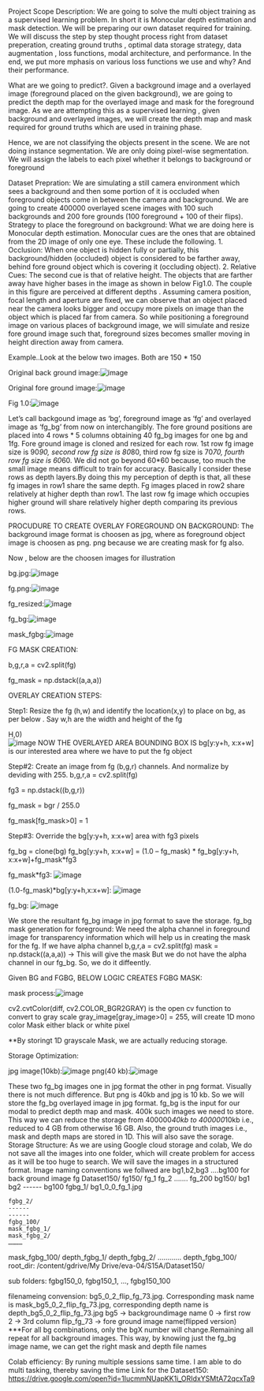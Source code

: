 Project Scope Description: We are  going to solve the multi object training as a supervised learning problem. In short it is Monocular depth estimation and mask detection. We will be preparing our own dataset required for training.  We will discuss the step by step thought process right from dataset preperation, creating ground truths , optimal data storage strategy, data augmentation , loss functions, modal architecture, and performance.  In the end, we put more mphasis on various loss functions we use and why? And their performance.

What are we going to predict?. Given a background image and a overlayed image (foreground placed on the given background), we are going to predict the depth map for the overlayed image and mask for the foreground image. As we are attempting this as a supervised learning , given background and overlayed images, we will create the depth map and mask required for ground truths which are used in training phase.  

Hence, we are not classifying the objects present in the scene. We are not doing instance segmentation. We are only doing pixel-wise segmentation. We will assign the labels to each pixel whether it belongs to background or foreground 

Dataset Prepration:
	We are simulating a still camera environment which sees a background and then some portion of it is occluded when foreground objects come in between the camera and background. We are going to create 400000 overlayed scene images with 100 such backgrounds and 200 fore grounds (100 foreground + 100 of their flips).
	Strategy to place the foreground on background: What we are doing here is Monocular depth estimation. Monocular cues are the ones that are obtained from the 2D image of only one eye. These include the following. 1. Occlusion: When one object is hidden fully or partially, this background/hidden (occluded) object is considered to be farther away, behind fore ground object which is covering it (occluding object). 2. Relative Cues: The second cue is that of relative height. The objects that are farther away have higher bases in the image as shown in below Fig1.0. The couple in this figure are perceived at different depths
	.
Assuming camera position, focal length and aperture are fixed, we can observe that an object placed near the camera looks bigger and occupy more pixels on image than the object which is placed far from camera. So while positioning a foreground image on various places of background image, we will simulate and resize fore ground image such that, foreground sizes becomes smaller moving in height direction away from camera.

Example..Look at the below two images. Both are 150 * 150 
                                                             
Original back ground image:![image](https://github.com/gbrao018/eva4/blob/master/S15A/images/img1.jpg)                                   

Original fore ground image:![image](https://github.com/gbrao018/eva4/blob/master/S15A/images/img2.png)                                   

                       
Fig 1.0:![image](https://github.com/gbrao018/eva4/blob/master/S15A/images/fig1.jpg)                                   
			

  Let’s call backgound image as ‘bg’, foreground image as ‘fg’ and overlayed image as ‘fg_bg’ from now on interchangibly.
The fore ground positions are placed into 4 rows * 5 columns obtaining 40 fg_bg images for one bg and 1fg. Fore ground image is cloned and resized for each row. 1st row fg image size is 90*90, second row fg size is 80*80, third row fg size is 70*70, fourth row fg size is 60*60.  We did not go beyond 60*60 because, too much the small image means difficult to train for accuracy.
Basically I consider these rows as depth layers.By doing this my perception of depth is that, all these fg images in row1 share the same depth. Fg images placed in row2 share relatively at higher depth than row1. The last row fg image which occupies higher ground will share relatively higher depth comparing its previous rows.

PROCUDURE TO CREATE OVERLAY FOREGROUND ON BACKGROUND: The background image format is choosen as jpg, where as foreground object image is choosen as png. png because we are creating mask for fg also.

Now , below are the choosen images for illustration

bg.jpg:![image](https://github.com/gbrao018/eva4/blob/master/S15A/images/img1.jpg)

fg.png:![image](https://github.com/gbrao018/eva4/blob/master/S15A/images/img5.jpg)

fg_resized:![image](https://github.com/gbrao018/eva4/blob/master/S15A/images/img6.jpg)

fg_bg:![image](https://github.com/gbrao018/eva4/blob/master/S15A/images/img7.jpg) 

mask_fgbg:![image](https://github.com/gbrao018/eva4/blob/master/S15A/images/mask_fgbg.jpg)


FG MASK CREATION:

b,g,r,a = cv2.split(fg)

fg_mask = np.dstack((a,a,a))

OVERLAY CREATION STEPS:

Step1: Resize the fg (h,w) and identify the location(x,y) to place on bg, as per below . Say w,h are the width and height of the fg 
                           
H,0)    
![image](https://github.com/gbrao018/eva4/blob/master/S15A/images/bbox.jpg)
NOW THE OVERLAYED AREA BOUNDING BOX IS bg[y:y+h, x:x+w] is our interested area where we have to put the fg object

Step#2: Create an image from fg (b,g,r) channels. And normalize by deviding with 255.
b,g,r,a = cv2.split(fg)

fg3 = np.dstack((b,g,r)) 

fg_mask = bgr / 255.0

fg_mask[fg_mask>0] = 1
                    
Step#3: Override the bg[y:y+h, x:x+w] area with fg3 pixels

fg_bg = clone(bg)
fg_bg[y:y+h, x:x+w] = (1.0 – fg_mask) * fg_bg[y:y+h, x:x+w]+fg_mask*fg3
                      
fg_mask*fg3:
![image](https://github.com/gbrao018/eva4/blob/master/S15A/images/img10.jpg)

(1.0-fg_mask)*bg[y:y+h,x:x+w]:
![image](https://github.com/gbrao018/eva4/blob/master/S15A/images/img11.jpg)

fg_bg:
![image](https://github.com/gbrao018/eva4/blob/master/S15A/images/img12.jpg) 

We store the resultant fg_bg image in jpg format to save the storage.
fg_bg mask generation for foreground: We need the alpha channel in foreground image for transparency information which will help us in creating the mask for the fg. If we have alpha channel 
b,g,r,a = cv2.split(fg)
mask = np.dstack((a,a,a)) -> This will give the mask
But we do not have the alpha channel in our fg_bg.
So, we do it diffeently.

Given BG and FGBG, BELOW LOGIC CREATES FGBG MASK:

mask process:![image](https://github.com/gbrao018/eva4/blob/master/S15A/images/img18.jpg)

cv2.cvtColor(diff, cv2.COLOR_BGR2GRAY) is the open cv function to convert to gray scale
gray_image[gray_image>0] = 255, will create 1D mono color Mask either black or white pixel

    
**By storingt 1D grayscale Mask, we are actually reducing storage.
          
Storage Optimization:
                                              

jpg image(10kb):![image](https://github.com/gbrao018/eva4/blob/master/S15A/images/img16.jpg)
png(40 kb):![image](https://github.com/gbrao018/eva4/blob/master/S15A/images/img17.png)

These two fg_bg images one in jpg format the other in png format. Visually there is not much difference. But png is 40kb and jpg is 10 kb. So we will store the fg_bg overlayed image in jpg format.
fg_bg is the input for our modal to predict depth map and mask.  400k such images we need to store. This way we can reduce the storage from 400000*40kb to 400000*10kb i.e., reduced to 4 GB from otherwise 16 GB.
 Also, the ground truth images i.e., mask and depth maps are stored in 1D. This will also save the sorage. 
Storage Structure: As we are using Google cloud storage and colab, We do not save all the images into one folder, which will create problem for access as it will be too huge to search. We will save the images in a structured format.
Image naming conventions we follwed are bg1,b2,bg3 ….bg100 for back ground image
fg
Dataset150/
	fg150/
                         fg_1
	           fg_2
	           …….
                         fg_200
	bg150/
                       bg1
                       bg2
                      ------
                      bg100
	fgbg_1/
		bg1_0_0_fg_1.jpg
		
	fgbg_2/
	------
	------
	fgbg_100/
	mask_fgbg_1/
	mask_fgbg_2/
	…………
mask_fgbg_100/
	depth_fgbg_1/
	depth_fgbg_2/
	…………
depth_fgbg_100/
root_dir: /content/gdrive/My Drive/eva-04/S15A/Dataset150/

sub folders: fgbg150_0, fgbg150_1, …, fgbg150_100

filenameing convension: bg5_0_2_flip_fg_73.jpg. Corresponding mask name is mask_bg5_0_2_flip_fg_73.jpg, corresponding depth name is depth_bg5_0_2_flip_fg_73.jpg
bg5 -> backgroundimage name
0 -> first row
2 -> 3rd column
flip_fg_73 -> fore ground image name(flipped version)
***For all bg combinations, only the bgX number will change.Remaining all repeat for all background images. This way, by knowing just the fg_bg image name, we can get the right mask and depth file names
  
Colab efficiency: By runing multiple sessions same time. I am able to do multi tasking, thereby saving the time	
Link for the Dataset150: https://drive.google.com/open?id=1IucmmNUapKK1i_ORIdxYSMtA72qcxTa9
